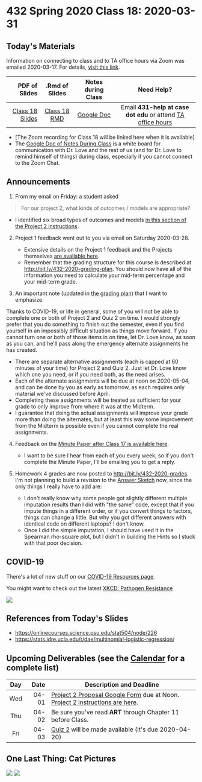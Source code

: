 # 432 Spring 2020 Class 18: 2020-03-31

## Today's Materials

Information on connecting to class and to TA office hours via Zoom was emailed 2020-03-17. For details, [visit this link](https://github.com/THOMASELOVE/2020-432/blob/master/zoom.md). 

PDF of Slides | .Rmd of Slides | Notes during Class | Need Help? 
------------: | :------------------: | :---------------------------: | :------------------------:
[Class 18 Slides](https://github.com/THOMASELOVE/2020-432/blob/master/classes/class18/432_2020_slides18.pdf) | [Class 18 RMD](https://github.com/THOMASELOVE/2020-432/blob/master/classes/class18/432_2020_slides18.Rmd) | [Google Doc](https://docs.google.com/document/d/1VpnXK654mVLJKMnbxMyhvLSEaOwyZhO2itaMf1a3N4U/edit?usp=sharing) | Email **431-help at case dot edu** or attend [TA office hours](https://github.com/THOMASELOVE/2020-432/blob/master/calendar.md#ta-office-hours)

- [The Zoom recording for Class 18 will be linked here when it is available]
- The [Google Doc of Notes During Class](https://docs.google.com/document/d/1VpnXK654mVLJKMnbxMyhvLSEaOwyZhO2itaMf1a3N4U/edit?usp=sharing) is a white board for communication with Dr. Love and the rest of us (and for Dr. Love to remind himself of things) during class, especially if you cannot connect to the Zoom Chat.

## Announcements

1. From my email on Friday: a student asked

> For our project 2, what kinds of outcomes / models are appropriate?

- I identified six broad types of outcomes and models [in this section of the Project 2 instructions](https://github.com/THOMASELOVE/2020-432/blob/master/projects/project2/README.md#what-kinds-of-outcomesmodels-are-appropriate-for-project-2).

2. Project 1 feedback went out to you via email on Saturday 2020-03-28.
    - Extensive details on the Project 1 feedback and the Projects themselves [are available here](https://github.com/THOMASELOVE/2020-432/blob/master/projects/project1/feedback/details.md).
    - Remember that the grading structure for this course is described at http://bit.ly/432-2020-grading-plan. You should now have all of the information you need to calculate your mid-term percentage and your mid-term grade.

3. An important note (updated in [the grading plan](http://bit.ly/432-2020-grading-plan)) that I want to emphasize.

Thanks to COVID-19, or life in general, some of you will not be able to complete one or both of Project 2 and Quiz 2 on time. I would strongly prefer that you do something to finish out the semester, even if you find yourself in an impossibly difficult situation as things move forward. If you cannot turn one or both of those items in on time, let Dr. Love know, as soon as you can, and he'll pass along the emergency alternate assignments he has created. 

- There are separate alternative assignments (each is capped at 60 minutes of your time) for Project 2 and Quiz 2. Just let Dr. Love know which one you need, or if you need both, as the need arises. 
- Each of the alternate assignments will be due at noon on 2020-05-04, and can be done by you as early as tomorrow, as each requires only material we've discussed before April.
- Completing these assignments will be treated as sufficient for your grade to only improve from where it was at the Midterm.
- I guarantee that doing the actual assignments will improve your grade more than doing the alternates, but at least this way some improvement from the Midterm is possible even if you cannot complete the real assignments.

4. Feedback on the [Minute Paper after Class 17 is available here](http://bit.ly/432-2020-minute-17-feedback).
    - I want to be sure I hear from each of you every week, so if you don't complete the Minute Paper, I'll be emailing you to get a reply.
    
5. Homework 4 grades are now posted to http://bit.ly/432-2020-grades. I'm not planning to build a revision to the [Answer Sketch](https://github.com/THOMASELOVE/2020-432/tree/master/homework/hw04) now, since the only things I really have to add are:
    - I don't really know why some people got slightly different multiple imputation results than I did with "the same" code, except that if you impute things in a different order, or if you convert things to factors, things can change a little. But why you got different answers with identical code on different laptops? I don't know.
    - Once I did the simple imputation, I should have used it in the Spearman rho-square plot, but I didn't in building the Hints so I stuck with that poor decision.

## COVID-19

There's a lot of new stuff on our [COVID-19 Resources page](https://github.com/THOMASELOVE/2020-432/blob/master/covid19resources.md).

You might want to check out the latest [XKCD: Pathogen Resistance](https://xkcd.com/2287/)

![](https://imgs.xkcd.com/comics/pathogen_resistance.png)

## References from Today's Slides

- https://onlinecourses.science.psu.edu/stat504/node/226
- https://stats.idre.ucla.edu/r/dae/multinomial-logistic-regression/

## Upcoming Deliverables (see the [Calendar](https://github.com/THOMASELOVE/2020-432/blob/master/calendar.md) for a complete list)

Day | Date  | Description and Deadline
:--: | ----: | ----------------------------------------------------------------------------------------------
Wed | 04-01 | [Project 2 Proposal Google Form](http://bit.ly/432-2020-project2-proposal-form) due at Noon. [Project 2 instructions are here](https://github.com/THOMASELOVE/2020-432/tree/master/projects/project2).
Thu | 04-02 | Be sure you've read **ART** through Chapter 11 before Class.
Fri | 04-03 | [Quiz 2](https://github.com/THOMASELOVE/2020-432/tree/master/quizzes/quiz2) will be made available (it's due 2020-04-20)

## One Last Thing: Cat Pictures

![](https://github.com/THOMASELOVE/2020-432/blob/master/classes/class18/alexander.jpg)
![](https://github.com/THOMASELOVE/2020-432/blob/master/classes/class18/fuzzington.jpg)
